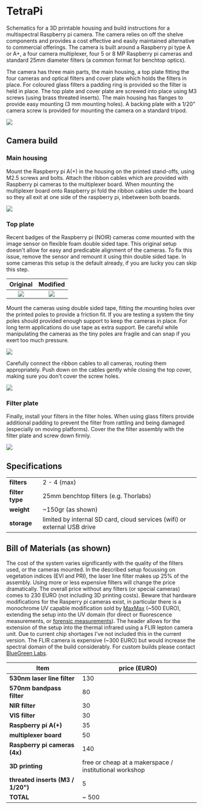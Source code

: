 # TetraPi

Schematics for a 3D printable housing and build instructions for a multispectral Raspberry pi camera. The camera relies on off the shelve components and provides a cost effective and easily maintained alternative to commercial offerings. The camera is built around a Raspberry pi type A or A+, a four camera multiplexer, four 5 or 8 MP Raspberry pi cameras and standard 25mm diameter filters (a common format for benchtop optics).

The camera has three main parts, the main housing, a top plate fitting the four cameras and optical filters and cover plate which holds the filters in place. For coloured glass filters a padding ring is provided so the filter is held in place. The top plate and cover plate are screwed into place using M3 screws (using brass threated inserts). The main housing has flanges to provide easy mounting (3 mm mounting holes). A backing plate with a 1/20" camera screw is provided for mounting the camera on a standard tripod.

![](img/camera_model.png)

## Camera build

### Main housing

Mount the Raspberry pi A(+) in the housing on the printed stand-offs, using M2.5 screws and bolts. Attach the ribbon cables which are provided with Raspberry pi cameras to the multiplexer board. When mounting the multiplexer board onto Raspberry pi fold the ribbon cables under the board so they all exit at one side of the raspberry pi, inbetween both boards.

![](img/internals.jpg)

### Top plate

Recent badges of the Raspberry pi (NOIR) cameras come mounted with the image sensor on flexible foam double sided tape. This original setup doesn't allow for easy and predicable alignment of the cameras. To fix this issue, remove the sensor and remount it using thin double sided tape. In some cameras this setup is the default already, if you are lucky you can skip this step.

|Original | Modified |
|:----:|:----:|
| ![](img/original_camera.jpg) | ![](img/modified_camera.jpg) |

Mount the cameras using double sided tape, fitting the mounting holes over the printed poles to provide a friction fit. If you are testing a system the tiny poles should provided enough support to keep the cameras in place. For long term applications do use tape as extra support. Be careful while manipulating the cameras as the tiny poles are fragile and can snap if you exert too much pressure.

![](img/camera_mounting.jpg)

Carefully connect the ribbon cables to all cameras, routing them appropriately. Push down on the cables gently while closing the top cover, making sure you don't cover the screw holes.

![](img/camera_connections.png)

### Filter plate

Finally, install your filters in the filter holes. When using glass filters provide additional padding to prevent the filter from rattling and being damaged (especially on moving platforms). Cover the the filter assembly with the filter plate and screw down firmly.

![](img/camera_with_filters.png)

## Specifications

| | |
|--|--|
| **filters**| 2 - 4 (max) |
| **filter type** | 25mm benchtop filters (e.g. Thorlabs) |
| **weight**| ~150gr (as shown) |
| **storage** | limited by internal SD card, cloud services (wifi) or external USB drive |

## Bill of Materials (as shown)

The cost of the system varies significantly with the quality of the filters used, or the cameras mounted. In the described setup focussing on vegetation indices (EVI and PRI), the laser line filter makes up 25% of the assembly. Using more or less expensive filters will change the price dramatically. The overall price without any filters (or special cameras) comes to 230 EURO (not including 3D printing costs). Beware that hardware modifications for the Rasperry pi cameras exist, in particular there is a monochrome UV capable modification sold by [MaxMax](https://maxmax.com/maincamerapage/monochrome-cameras/raspeberry-pi-cameras/raspberry-pi-mono) (~500 EURO), extending the setup into the UV domain (for direct or fluorescence measurements, or [forensic measurements](https://www.mdpi.com/1424-8220/16/10/1649)). The header allows for the extension of the setup into the thermal infrared using a FLIR lepton camera unit. Due to current chip shortages I've not included this in the current version. The FLIR camera is expensive (~300 EURO) but would increase the spectral domain of the build considerably. For custom builds please contact [BlueGreen Labs](https://bluegreenlabs.org).

| Item | price (EURO)|
|--|--|
| **530nm laser line filter**| 130 |
| **570nm bandpass filter**| 80 |
| **NIR filter**| 30 |
| **VIS filter**| 30 |
| **Raspberry pi A(+)** | 35 |
| **multiplexer board**| 50 |
| **Raspberry pi cameras (4x)** | 140 |
| **3D printing** | free or cheap at a makerspace / institutional workshop |
| **threated inserts (M3 / 1/20")** | 5 |
| **TOTAL**| ~ 500 |
